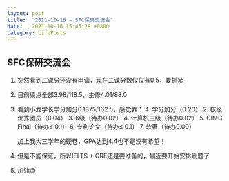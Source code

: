 ```yaml
---
layout: post
title:  "2021-10-16 - SFC保研交流会"
date:   2021-10-16 15:45:28 +0800
category: LifePosts
---
```


## SFC保研交流会

1. 突然看到二课分还没有申请，现在二课分数仅仅有0.5，要抓紧

2. 目前绩点全部3.98/118.5，主修4.01/88.0

3. 看到小龙学长学分加分0.1875/162.5，感觉靠：
   4. 学分加分（0.20）
   2. 校级优秀团员（0.04）
   3. 6级（待办0.02）
   4. 计算机三级（待办0.02）
   5. CIMC Final（待办$\leqslant$ 0.1）
   6. 专利论文（待办$\leqslant$ 0.1）
   7. 软著（待办0.00）

   加上我大三学年的硬卷，GPA达到4.4也不是没有希望！

4. 但是不能保证，所以IELTS  + GRE还是要准备的，最近要开始安排刷题了

5. 加油😊

